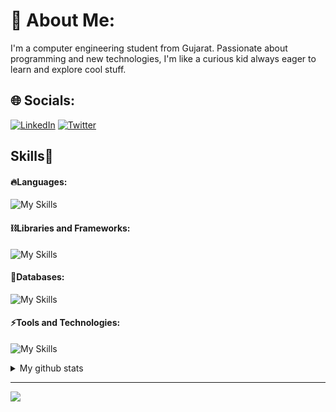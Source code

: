 # 💫 About Me:
I'm a computer engineering student from Gujarat. Passionate about programming and new technologies, I'm like a curious kid always eager to learn and explore cool stuff.


## 🌐 Socials:
[![LinkedIn](https://img.shields.io/badge/LinkedIn-%230077B5.svg?logo=linkedin&logoColor=white)](https://linkedin.com/in/khushal-khandelwal) [![Twitter](https://img.shields.io/badge/Twitter-%231DA1F2.svg?logo=Twitter&logoColor=white)](https://twitter.com/KhushalK_dev)

<!-- Skills Section -->
<h2 align="left">Skills🚀</h2>

<!-- Languages -->
#### 🔥Languages:

![My Skills](https://skillicons.dev/icons?i=html,css,java,js,ts,&theme=dark)

<!-- Libraries and Frameworks -->
#### ⛓️Libraries and Frameworks:

![My Skills](https://skillicons.dev/icons?i=nextjs,react,redux,nodejs,express,vite,tailwind,bootstrap,&theme=dark&perline=4)

<!-- Databases -->
#### 🧵Databases:

![My Skills](https://skillicons.dev/icons?i=mongodb,mysql,&theme=dark&perline=5)

<!-- Tools and Technologies -->
#### ⚡️Tools and Technologies:

![My Skills](https://skillicons.dev/icons?i=git,github,postman,npm,netlify,vercel,appwrite,powershell,vscode,&theme=dark&perline=5)

<!-- GitHub Stats -->
<details>
    <summary>My github stats</summary>
    &nbsp;&nbsp;&nbsp;&nbsp;<img width="48%" src="https://github-readme-stats.vercel.app/api?username=ayush2004patel&&show_icons=true&theme=tokyonight" alt="GitHub Stats" />
    <img width="48%" src="https://github-readme-streak-stats.herokuapp.com/?user=ayush2004patel&theme=tokyonight" alt="GitHub Streak" />
  </details>

---
[![](https://visitcount.itsvg.in/api?id=ayush2004patel&icon=0&color=0)](https://visitcount.itsvg.in)
